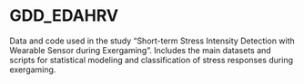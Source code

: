 # GDD_EDAHRV
Data and code used in the study “Short-term Stress Intensity Detection with Wearable Sensor during Exergaming”. Includes  the main datasets and scripts for statistical modeling and classification of stress responses during exergaming.
